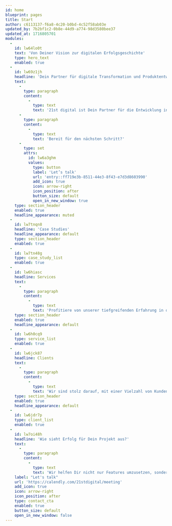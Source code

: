 ```yaml
---
id: home
blueprint: pages
title: Start
author: c6113137-f6a8-4c20-b0bd-4c52f58ab03e
updated_by: 7b2bf1c2-0b8e-44d9-a774-98d3580bee37
updated_at: 1716805701
modules:
  -
    id: lw64lo0t
    text: 'Von Deiner Vision zur digitalen Erfolgsgeschichte'
    type: hero_text
    enabled: true
  -
    id: lw69z1jh
    headline: 'Dein Partner für digitale Transformation und Produktentwicklung'
    text:
      -
        type: paragraph
        content:
          -
            type: text
            text: '21st digital ist Dein Partner für die Entwicklung innovativer digitaler Produkte. Wir sind mehr als nur Softwareentwickler – wir sind Dein Partner auf der Reise durch die digitale Transformation. Wir hinterfragen das Bestehende, optimieren Prozesse und setzen die richtigen Strategien ein, um nicht nur digitale Produkte, sondern auch ganze Geschäftsmodelle erfolgreich zu machen.'
      -
        type: paragraph
        content:
          -
            type: text
            text: 'Bereit für den nächsten Schritt?'
      -
        type: set
        attrs:
          id: lw6a3ghm
          values:
            type: button
            label: 'Let’s talk'
            url: 'entry::ff719e3b-8511-44e3-8f43-e7d3d8603990'
            add_icon: true
            icon: arrow-right
            icon_position: after
            button_size: default
            open_in_new_window: true
    type: section_header
    enabled: true
    headline_appearance: muted
  -
    id: lw7tnqn8
    headline: 'Case Studies'
    headline_appearance: default
    type: section_header
    enabled: true
  -
    id: lw7tn48g
    type: case_study_list
    enabled: true
  -
    id: lw6hiasc
    headline: Services
    text:
      -
        type: paragraph
        content:
          -
            type: text
            text: 'Profitiere von unserer tiefgreifenden Erfahrung in der Entwicklung und Implementierung erfolgreicher digitaler Produkte. Egal, ob Du eine neue Idee hast, für ein Produkt in einem großen Unternehmen verantwortlich bist oder irgendwo dazwischen – 21st digital steht Dir zur Seite.'
    type: section_header
    enabled: true
    headline_appearance: default
  -
    id: lw6h0cq9
    type: service_list
    enabled: true
  -
    id: lw6jck87
    headline: Clients
    text:
      -
        type: paragraph
        content:
          -
            type: text
            text: 'Wir sind stolz darauf, mit einer Vielzahl von Kunden aus allen Branchen und Unternehmensgrößen zusammenzuarbeiten und sie auf ihrem Weg der digitalen Transformation zu begleiten.'
    type: section_header
    enabled: true
    headline_appearance: default
  -
    id: lw6jdr7p
    type: client_list
    enabled: true
  -
    id: lw7oi48h
    headline: 'Wie sieht Erfolg für Dein Projekt aus?'
    text:
      -
        type: paragraph
        content:
          -
            type: text
            text: 'Wir helfen Dir nicht nur Features umzusetzen, sondern das richtige Produkt mit der richtigen Strategie zu entwickeln.'
    label: "Let's talk"
    url: 'https://calendly.com/21stdigital/meeting'
    add_icon: true
    icon: arrow-right
    icon_position: after
    type: contact_cta
    enabled: true
    button_size: default
    open_in_new_window: false
---
```

